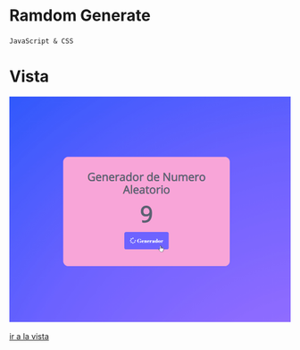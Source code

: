 # Ramdom Generate
`JavaScript & CSS`

# Vista 
![image](vista.gif)

[ir a la vista](https://eloquent-mestorf-aaf204.netlify.app/)